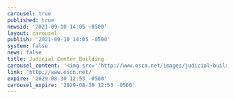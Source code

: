 ```yaml
---
carousel: true
published: true
newsid: '2021-09-10 14:05 -0500'
layout: carousel
publish: '2021-09-10 14:05 -0500'
system: false
news: false
title: Judicial Center Building
carousel_content: '<img src=''http://www.oscn.net/images/judicial-building-fall.png'' alt='''' />'
link: 'http://www.oscn.net/'
expire: '2029-08-30 12:53 -0500'
carousel_expire: '2029-08-30 12:53 -0500'
---
```

